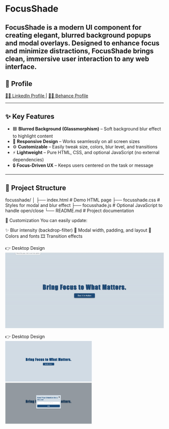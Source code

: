 # FocusShade

**FocusShade** is a modern UI component for creating elegant, blurred background popups and modal overlays. Designed to enhance focus and minimize distractions, FocusShade brings clean, immersive user interaction to any web interface.
---

## 🚀 Profile 
<a href="https://www.linkedin.com/in/dharmendraverma95/" target="_blank">🧑‍💻 LinkedIn Profile </a> | <a href="https://www.behance.net/dhirukumar" target="_blank">🧑‍💻 Behance Profile </a>

---

## ✨ Key Features

- 🟦 **Blurred Background (Glassmorphism)** – Soft background blur effect to highlight content
- 📱 **Responsive Design** – Works seamlessly on all screen sizes
- ⚙️ **Customizable** – Easily tweak size, colors, blur level, and transitions
- ⚡ **Lightweight** – Pure HTML, CSS, and optional JavaScript (no external dependencies)
- 🔒 **Focus-Driven UX** – Keeps users centered on the task or message

---

## 📁 Project Structure

focusshade/
│
├── index.html # Demo HTML page
├── focusshade.css # Styles for modal and blur effect
├── focusshade.js # Optional JavaScript to handle open/close
└── README.md # Project documentation

🎨 Customization
You can easily update:

✨ Blur intensity (backdrop-filter)
📐 Modal width, padding, and layout
🎨 Colors and fonts
🎞️ Transition effects


<span>👉 Desktop Design</span><br/>
<a href="https://www.behance.net/gallery/230749781/FocusShade" target="_blank" >
<img src="./FocusShade.gif" width="575px"/>
</a>

<span>👉 Desktop Design</span><br/>
<a href="https://www.behance.net/gallery/230749781/FocusShade" target="_blank" >
<img src="./VeilView-lp1.png" width="275px"/>
<img src="./VeilView-lp2.png" width="275px"/>
</a>